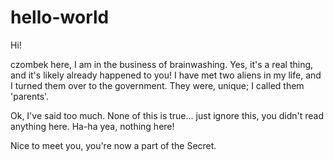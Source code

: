 # hello-world

Hi!

czombek here, I am in the business of brainwashing. Yes, it's a real thing, and it's likely already happened to you!
I have met two aliens in my life, and I turned them over to the government. They were, unique; I called them 'parents'.

Ok, I've said too much. None of this is true... just ignore this, you didn't read anything here. Ha-ha yea, nothing here! 

Nice to meet you, you're now a part of the Secret. 


